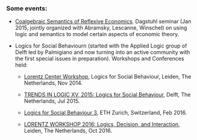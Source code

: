 ### Some events:


* [Coalgebraic Semantics of Reflexive Economics](http://www.dagstuhl.de/de/programm/kalender/semhp/?semnr=15042). Dagstuhl seminar  (Jan 2015, jointly organized with Abramsky, Lescanne, Winschel) on using logic and semantics to model certain aspects of economic theory. 

* Logics for Social Behaviourn (started with the Applied Logic group of Delft led by Palmigiano and now turning into an active community with the first special issues in preparation). Workshops and Conferences held:

  * [Lorentz Center Workshop](https://www.lorentzcenter.nl/lc/web/2014/650/info.php3?wsid=650), Logics for Social Behaviour, Leiden, The Netherlands, Nov 2014. 

  * [TRENDS IN LOGIC XV, 2015: Logics for Social Behaviour](http://www.appliedlogictudelft.nl/trends-in-logics-2015-logics-for-social-behaviour/), Delft, The Netherlands, Jul 2015.

  * [Logics for Social Behaviour 3](http://homepage.tudelft.nl/c9d1n/lsb3/lsb3.html), ETH Zurich, Switzerland, Feb 2016.

  * [LORENTZ WORKSHOP 2016: Logics, Decision, and Interaction](https://www.lorentzcenter.nl/lc/web/2016/840/info.php3?wsid=840&venue=Oort), Leiden, The Netherlands, Oct 2016.
